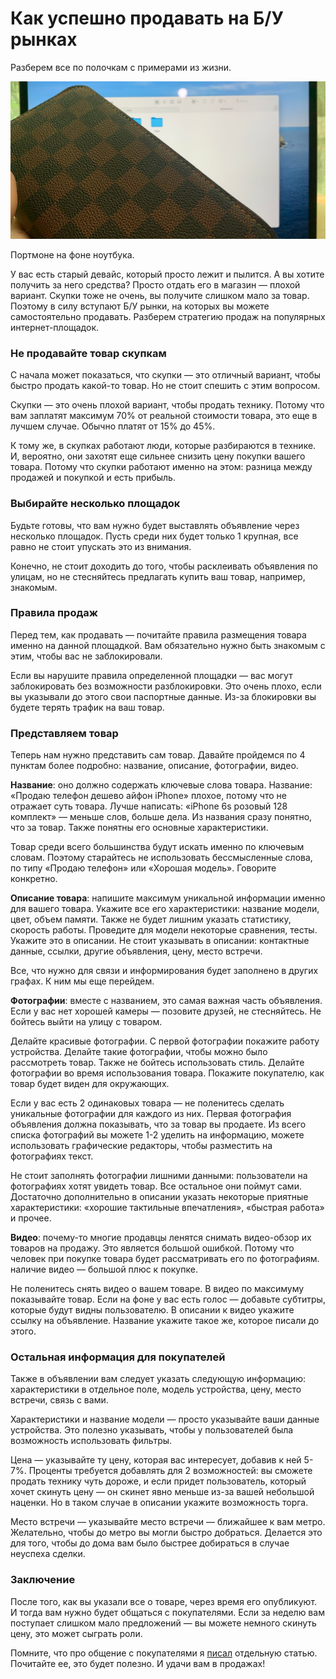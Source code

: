# Как успешно продавать на Б/У рынках

Разберем все по полочкам с примерами из жизни.

![Alt](cap.jpg)

Портмоне на фоне ноутбука.

У вас есть старый девайс, который просто лежит и пылится. А вы хотите получить за него средства? Просто отдать его в
магазин — плохой вариант. Скупки тоже не очень, вы получите слишком мало за товар. Поэтому в силу вступают Б/У рынки, на
которых вы можете самостоятельно продавать. Разберем стратегию продаж на популярных интернет-площадок.

### Не продавайте товар скупкам

С начала может показаться, что скупки — это отличный вариант, чтобы быстро продать какой-то товар. Но не стоит спешить с
этим вопросом.

Скупки — это очень плохой вариант, чтобы продать технику. Потому что вам заплатят максимум 70% от реальной стоимости
товара, это еще в лучшем случае. Обычно платят от 15% до 45%.

К тому же, в скупках работают люди, которые разбираются в технике. И, вероятно, они захотят еще сильнее снизить цену
покупки вашего товара. Потому что скупки работают именно на этом: разница между продажей и покупкой и есть прибыль.

### Выбирайте несколько площадок

Будьте готовы, что вам нужно будет выставлять объявление через несколько площадок. Пусть среди них будет только 1
крупная, все равно не стоит упускать это из внимания.

Конечно, не стоит доходить до того, чтобы расклеивать объявления по улицам, но не стесняйтесь предлагать купить ваш
товар, например, знакомым.

### Правила продаж

Перед тем, как продавать — почитайте правила размещения товара именно на данной площадкой. Вам обязательно нужно быть
знакомым с этим, чтобы вас не заблокировали.

Если вы нарушите правила определенной площадки — вас могут заблокировать без возможности разблокировки. Это очень плохо,
если вы указывали до этого свои паспортные данные. Из-за блокировки вы будете терять трафик на ваш товар.

### Представляем товар

Теперь нам нужно представить сам товар. Давайте пройдемся по 4 пунктам более подробно: название, описание, фотографии,
видео.

**Название**: оно должно содержать ключевые слова товара. Название: «Продаю телефон дешево айфон iPhone» плохое,
потому что
не отражает суть товара. Лучше написать: «iPhone 6s розовый 128 комплект» — меньше слов, больше дела. Из названия сразу
понятно, что за товар. Также понятны его основные характеристики.

Товар среди всего большинства будут искать именно по ключевым словам. Поэтому старайтесь не использовать бессмысленные
слова, по типу «Продаю телефон» или «Хорошая модель». Говорите конкретно.

**Описание товара**: напишите максимум уникальной информации именно для вашего товара. Укажите все его
характеристики:
название модели, цвет, объем памяти. Также не будет лишним указать статистику, скорость работы. Проведите для модели
некоторые сравнения, тесты. Укажите это в описании. Не стоит указывать в описании: контактные данные, ссылки, другие
объявления, цену, место встречи.

Все, что нужно для связи и информирования будет заполнено в других графах. К ним мы еще перейдем.

**Фотографии**: вместе с названием, это самая важная часть объявления. Если у вас нет хорошей камеры — позовите
друзей, не
стесняйтесь. Не бойтесь выйти на улицу с товаром.

Делайте красивые фотографии. С первой фотографии покажите работу устройства. Делайте такие фотографии, чтобы можно было
рассмотреть товар. Также не бойтесь использовать стиль. Делайте фотографии во время использования товара. Покажите
покупателю, как товар будет виден для окружающих.

Если у вас есть 2 одинаковых товара — не поленитесь сделать уникальные фотографии для каждого из них. Первая фотография
объявления должна показывать, что за товар вы продаете. Из всего списка фотографий вы можете 1-2 уделить на информацию,
можете использовать графические редакторы, чтобы разместить на фотографиях текст.

Не стоит заполнять фотографии лишними данными: пользователи на фотографиях хотят увидеть товар. Все остальное они поймут
сами. Достаточно дополнительно в описании указать некоторые приятные характеристики: «хорошие тактильные впечатления»,
«быстрая работа» и прочее.

**Видео**: почему-то многие продавцы ленятся снимать видео-обзор их товаров на продажу. Это является большой ошибкой.
Потому
что человек при покупке товара будет рассматривать его по фотографиям. наличие видео — большой плюс к покупке.

Не поленитесь снять видео о вашем товаре. В видео по максимуму показывайте товар. Если на фоне у вас есть голос —
добавьте субтитры, которые будут видны пользователю. В описании к видео укажите ссылку на объявление. Название укажите
такое же, которое писали до этого.

### Остальная информация для покупателей

Также в объявлении вам следует указать следующую информацию: характеристики в отдельное поле, модель устройства, цену,
место встречи, связь с вами.

Характеристики и название модели — просто указывайте ваши данные устройства. Это полезно указывать, чтобы у
пользователей была возможность использовать фильтры.

Цена — указывайте ту цену, которая вас интересует, добавив к ней 5-7%. Проценты требуется добавлять для 2 возможностей:
вы сможете продать технику чуть дороже, и если придет пользователь, который хочет скинуть цену — он скинет явно меньше
из-за вашей небольшой наценки. Но в таком случае в описании укажите возможность торга.

Место встречи — указывайте место встречи — ближайшее к вам метро. Желательно, чтобы до метро вы могли быстро добраться.
Делается это для того, чтобы до дома вам было быстрее добираться в случае неуспеха сделки.

### Заключение

После того, как вы указали все о товаре, через время его опубликуют. И тогда вам нужно будет общаться с покупателями.
Если за неделю вам поступает слишком мало предложений — вы можете немного скинуть цену, это может сыграть роли.

Помните, что про общение с покупателями я <a href="/p/communication-with-clients-on-the-internet/" target="_blank" class="link">писал</a>
отдельную статью. Почитайте ее, это будет полезно. И удачи вам в
продажах!
